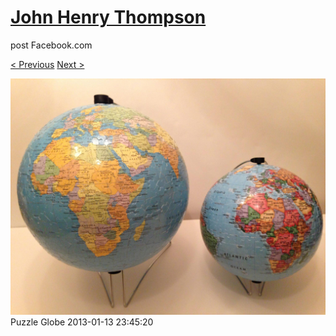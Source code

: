 # [John Henry Thompson](../README.md)
post Facebook.com

[< Previous](2013-01-13-1.md) [Next >](2013-01-13-3.md)

[![](../media/2013-01-13/Puzzle-Globe-1.jpg)](../README.md)
Puzzle Globe
2013-01-13 23:45:20
